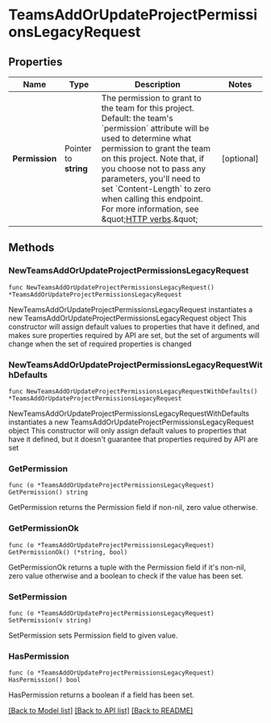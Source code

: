 # TeamsAddOrUpdateProjectPermissionsLegacyRequest

## Properties

Name | Type | Description | Notes
------------ | ------------- | ------------- | -------------
**Permission** | Pointer to **string** | The permission to grant to the team for this project. Default: the team&#39;s &#x60;permission&#x60; attribute will be used to determine what permission to grant the team on this project. Note that, if you choose not to pass any parameters, you&#39;ll need to set &#x60;Content-Length&#x60; to zero when calling this endpoint. For more information, see \&quot;[HTTP verbs](https://docs.github.com/rest/overview/resources-in-the-rest-api#http-verbs).\&quot; | [optional] 

## Methods

### NewTeamsAddOrUpdateProjectPermissionsLegacyRequest

`func NewTeamsAddOrUpdateProjectPermissionsLegacyRequest() *TeamsAddOrUpdateProjectPermissionsLegacyRequest`

NewTeamsAddOrUpdateProjectPermissionsLegacyRequest instantiates a new TeamsAddOrUpdateProjectPermissionsLegacyRequest object
This constructor will assign default values to properties that have it defined,
and makes sure properties required by API are set, but the set of arguments
will change when the set of required properties is changed

### NewTeamsAddOrUpdateProjectPermissionsLegacyRequestWithDefaults

`func NewTeamsAddOrUpdateProjectPermissionsLegacyRequestWithDefaults() *TeamsAddOrUpdateProjectPermissionsLegacyRequest`

NewTeamsAddOrUpdateProjectPermissionsLegacyRequestWithDefaults instantiates a new TeamsAddOrUpdateProjectPermissionsLegacyRequest object
This constructor will only assign default values to properties that have it defined,
but it doesn't guarantee that properties required by API are set

### GetPermission

`func (o *TeamsAddOrUpdateProjectPermissionsLegacyRequest) GetPermission() string`

GetPermission returns the Permission field if non-nil, zero value otherwise.

### GetPermissionOk

`func (o *TeamsAddOrUpdateProjectPermissionsLegacyRequest) GetPermissionOk() (*string, bool)`

GetPermissionOk returns a tuple with the Permission field if it's non-nil, zero value otherwise
and a boolean to check if the value has been set.

### SetPermission

`func (o *TeamsAddOrUpdateProjectPermissionsLegacyRequest) SetPermission(v string)`

SetPermission sets Permission field to given value.

### HasPermission

`func (o *TeamsAddOrUpdateProjectPermissionsLegacyRequest) HasPermission() bool`

HasPermission returns a boolean if a field has been set.


[[Back to Model list]](../README.md#documentation-for-models) [[Back to API list]](../README.md#documentation-for-api-endpoints) [[Back to README]](../README.md)


